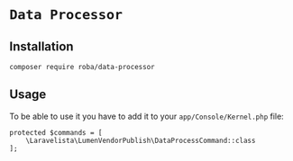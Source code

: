 # `Data Processor`

## Installation

```
composer require roba/data-processor
```

## Usage

To be able to use it you have to add it to your `app/Console/Kernel.php` file:

```
protected $commands = [
    \Laravelista\LumenVendorPublish\DataProcessCommand::class
];
```